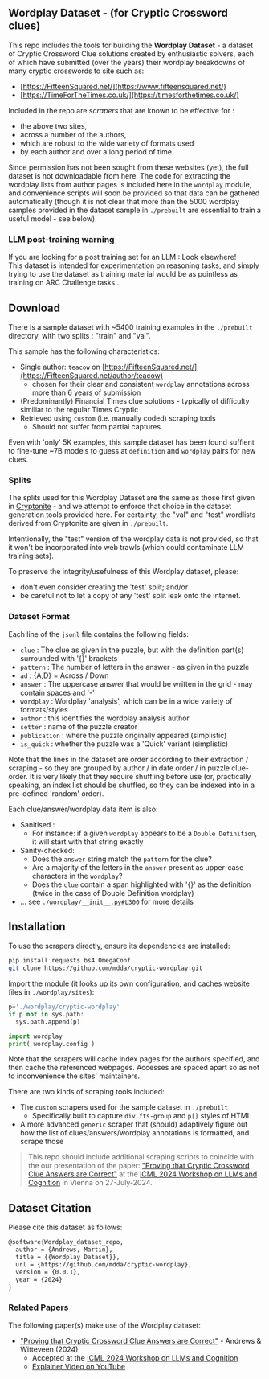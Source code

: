 ## Wordplay Dataset - (for Cryptic Crossword clues)

This repo includes the tools for building the **Wordplay Dataset** - 
a dataset of Cryptic Crossword Clue solutions 
created by enthusiastic solvers, 
each of which have submitted (over the years) their 
wordplay breakdowns of many cryptic crosswords to site such as:

* [https://FifteenSquared.net/](https://www.fifteensquared.net/)
* [https://TimeForTheTimes.co.uk/](https://timesforthetimes.co.uk/)

Included in the repo are _scrapers_ that are known to be effective for :
* the above two sites,
* across a number of the authors,
* which are robust to the wide variety of formats used
* by each author and over a long period of time.

Since permission has not been sought from these websites (yet), 
the full dataset is not downloadable from here. The code for extracting the wordplay lists from author pages
is included here in the `wordplay` module, and convenience scripts will soon be provided so that 
data can be gathered automatically (though it is not clear that more than the 5000 wordplay samples provided in the dataset sample in `./prebuilt` are essential to train a useful model - see below).


### LLM post-training warning

If you are looking for a post training set for an LLM : Look elsewhere!  
This dataset is intended for experimentation on reasoning tasks, 
and simply trying to use the dataset as training material 
would be as pointless as training on ARC Challenge tasks...  



## Download

There is a sample dataset with ~5400 training examples in the `./prebuilt` directory, with two splits : "train" and "val".

This sample has the following characteristics:
* Single author: `teacow` on [https://FifteenSquared.net/](https://FifteenSquared.net/author/teacow)
  + chosen for their clear and consistent `wordplay` annotations across more than 6 years of submission
* (Predominantly) Financial Times clue solutions - typically of difficulty similiar to the regular Times Cryptic
* Retrieved using `custom` (i.e. manually coded) scraping tools 
  + Should not suffer from partial captures

Even with 'only' 5K examples, this sample dataset has been found suffient to fine-tune ~7B models to guess at `definition` and `wordplay` pairs for new clues.  


### Splits

The splits used for this Wordplay Dataset are the same as those first given in [Cryptonite](https://github.com/aviaefrat/cryptonite) - and we attempt to enforce that choice in the dataset generation tools provided here.  For certainty, the "val" and "test" wordlists derived from Cryptonite are given
in `./prebuilt`.

Intentionally, the "test" version of the wordplay data is not provided, 
so that it won't be incorporated into web trawls (which could contaminate LLM training sets).

To preserve the integrity/usefulness of this Wordplay dataset, please: 
* don't even consider creating the 'test' split; and/or
* be careful not to let a copy of any 'test' split leak onto the internet.


### Dataset Format

Each line of the `jsonl` file contains the following fields:
* `clue` : The clue as given in the puzzle, but with the definition part(s) surrounded with '{}' brackets
* `pattern` : The number of letters in the answer - as given in the puzzle
* `ad` : {A,D} = Across / Down 
* `answer` : The uppercase answer that would be written in the grid - may contain spaces and '-'
* `wordplay` : Wordplay 'analysis', which can be in a wide variety of formats/styles
* `author` : this identifies the wordplay analysis author
* `setter` : name of the puzzle creator
* `publication` : where the puzzle originally appeared (simplistic)
* `is_quick` : whether the puzzle was a 'Quick' variant (simplistic)

Note that the lines in the dataset are order according to their extraction / scraping - so they
are grouped by author / in date order / in puzzle clue-order.  It is very likely that they 
require shuffling before use (or, practically speaking, an index list should be shuffled, so they
can be indexed into in a pre-defined 'random' order).

Each clue/answer/wordplay data item is also:
* Sanitised : 
  + For instance: if a given `wordplay` appears to be a `Double Definition`, it will start with that string exactly
* Sanity-checked:
  + Does the `answer` string match the `pattern` for the clue?
  + Are a majority of the letters in the `answer` present as upper-case characters in the `wordplay`?
  + Does the `clue` contain a span highlighted with '{}' as the definition (twice in the case of Double Definition wordplay)
* ... see [`./wordplay/__init__.py#L300`](/mdda/cryptic-wordplay/blob/main/wordplay/__init__.py#L300) for more details


## Installation

To use the scrapers directly, ensure its dependencies are installed:

```bash
pip install requests bs4 OmegaConf
git clone https://github.com/mdda/cryptic-wordplay.git
```

Import the module (it looks up its own configuration, and caches website files in `./wordplay/sites`):

```python
p='./wordplay/cryptic-wordplay'
if p not in sys.path:
  sys.path.append(p)

import wordplay
print( wordplay.config )
```

Note that the scrapers will cache index pages for the authors specified, and then cache the referenced
webpages.  Accesses are spaced apart so as not to inconvenience the sites' maintainers.

There are two kinds of scraping tools included: 
* The `custom` scrapers used for the sample dataset in `./prebuilt`
  + Specifically built to capture `div.fts-group` and `p[]` styles of HTML
* A more advanced `generic` scraper that (should) adaptively figure out how the list of clues/answers/wordplay annotations is formatted, and scrape those


> This repo should include additional scraping scripts to coincide with the our presentation of the paper:
> ["Proving that Cryptic Crossword Clue Answers are Correct"](https://arxiv.org/abs/2407.08824)
> at the [ICML 2024 Workshop on LLMs and Cognition](https://llm-cognition.github.io/) in Vienna on 27-July-2024.


## Dataset Citation

Please cite this dataset as follows:
```latex
@software{Wordplay_dataset_repo,
  author = {Andrews, Martin},
  title = {{Wordplay Dataset}},
  url = {https://github.com/mdda/cryptic-wordplay},
  version = {0.0.1},
  year = {2024}
}
```

### Related Papers

The following paper(s) make use of the Wordplay dataset:

* ["Proving that Cryptic Crossword Clue Answers are Correct"](https://arxiv.org/abs/2407.08824) - Andrews & Witteveen (2024)
  + Accepted at the [ICML 2024 Workshop on LLMs and Cognition](https://llm-cognition.github.io/)
  + [Explainer Video on YouTube](https://www.youtube.com/watch?v=vLITb6XDTQ8)

